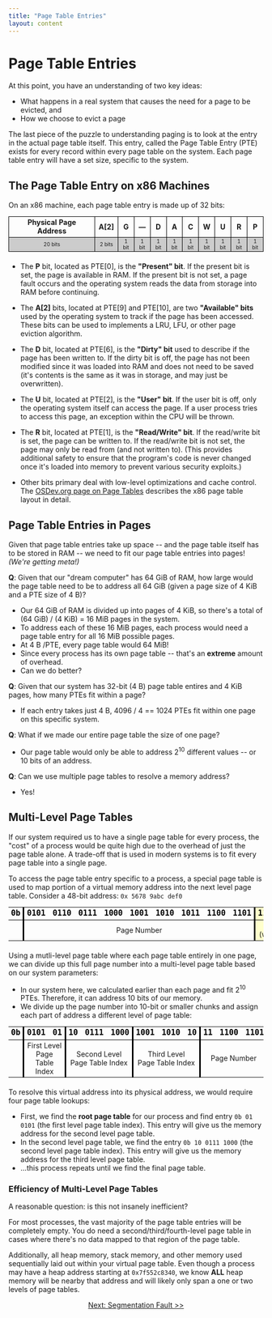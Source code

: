 ```yaml
---
title: "Page Table Entries"
layout: content
---
```

<style>
.pt-eviction {
  width: 100%;
  margin-bottom: 20px;
  font-size: 14px;
  text-align: center;
  background-color: transparent;
}

.pt-eviction tr td {
  border: solid 1px black;
}
</style>


<style>

.memAddr {
  margin: 0px auto;
  margin-bottom: 20px;
  font-size: 18px;
  text-align: right;
  background-color: transparent;
}

.memAddr td {
  padding-left: 5px;
}

.memAddr code {
  background-color: transparent;
  color: black;
  font-weight: bold;
}

.memSplit {
  border-right: solid 3px black;
  padding-right: 5px;
  margin-right: 5px;
}

.memAddr .desc {
  font-size: 14px;
  text-align: center;
  border-top: solid 1px black;
}

.memAddr .highlight {
  background-color: #ffffcc;
}

</style>

# Page Table Entries

At this point, you have an understanding of two key ideas:

- What happens in a real system that causes the need for a page to be evicted, and
- How we choose to evict a page

The last piece of the puzzle to understanding paging is to look at the entry in the actual page table itself.  This entry, called the Page Table Entry (PTE) exists for every record within every page table on the system.  Each page table entry will have a set size, specific to the system.


## The Page Table Entry on x86 Machines

On an x86 machine, each page table entry is made up of 32 bits:

<table class="pt-eviction">
  <tr style="font-weight: bold">
    <td>Physical Page Address</td>
    <td>A[2]</td>
    <td>G</td>
    <td>&mdash;</td>
    <td>D</td>
    <td>A</td>
    <td>C</td>
    <td>W</td>
    <td>U</td>
    <td>R</td>
    <td>P</td>
  </tr>
  <tr style="background-color: #ccc; font-size: 10px;">
    <td>20 bits</td>
    <td>2 bits</td>
    <td>1 bit</td>
    <td>1 bit</td>
    <td>1 bit</td>
    <td>1 bit</td>
    <td>1 bit</td>
    <td>1 bit</td>
    <td>1 bit</td>
    <td>1 bit</td>
    <td>1 bit</td>
  </tr>  
</table>

- The **P** bit, located as PTE[0], is the **"Present" bit**.  If the present bit is set, the page is available in RAM.  If the present bit is not set, a page fault occurs and the operating system reads the data from storage into RAM before continuing.
- The **A[2]** bits, located at PTE[9] and PTE[10], are two **"Available" bits** used by the operating system to track if the page has been accessed.  These bits can be used to implements a LRU, LFU, or other page eviction algorithm.
- The **D** bit, located at PTE[6], is the **"Dirty" bit** used to describe if the page has been written to.  If the dirty bit is off, the page has not been modified since it was loaded into RAM and does not need to be saved (it's contents is the same as it was in storage, and may just be overwritten).
- The **U** bit, located at PTE[2], is the **"User" bit**.  If the user bit is off, only the operating system itself can access the page.  If a user process tries to access this page, an exception within the CPU will be thrown.
- The **R** bit, located at PTE[1], is the **"Read/Write" bit**.  If the read/write bit is set, the page can be written to.  If the read/write bit is not set, the page may only be read from (and not written to).  (This provides additional safety to ensure that the program's code is never changed once it's loaded into memory to prevent various security exploits.)

- Other bits primary deal with low-level optimizations and cache control.  The [OSDev.org page on Page Tables](https://wiki.osdev.org/Paging) describes the x86 page table layout in detail.


## Page Table Entries in Pages

Given that page table entries take up space -- and the page table itself has to be stored in RAM -- we need to fit our page table entries into pages! *(We're getting meta!)*


**Q**: Given that our "dream computer" has 64 GiB of RAM, how large would the page table need to be to address all 64 GiB (given a page size of 4 KiB and a PTE size of 4 B)?

- Our 64 GiB of RAM is divided up into pages of 4 KiB, so there's a total of (64 GiB) / (4 KiB) = 16 MiB pages in the system.
- To address each of these 16 MiB pages, each process would need a page table entry for all 16 MiB possible pages.
- At 4 B /PTE, every page table would 64 MiB!
- Since every process has its own page table -- that's an **extreme** amount of overhead.
- Can we do better?


**Q**: Given that our system has 32-bit (4 B) page table entires and 4 KiB pages, how many PTEs fit within a page?

- If each entry takes just 4 B, 4096 / 4 == 1024 PTEs fit within one page on this specific system.


**Q**: What if we made our entire page table the size of one page?

- Our page table would only be able to address 2<sup>10</sup> different values -- or 10 bits of an address.


**Q**: Can we use multiple page tables to resolve a memory address?

- Yes!


## Multi-Level Page Tables

If our system required us to have a single page table for every process, the "cost" of a process would be quite high due to the overhead of just the page table alone.  A trade-off that is used in modern systems is to fit every page table into a single page.

To access the page table entry specific to a process, a special page table is used to map portion of a virtual memory address into the next level page table.  Consider a 48-bit address: `0x 5678 9abc def0`

<table class="memAddr">
  <tr>
    <td class="memSplit"><code>0b</code></td>
    <td><code>0101</code></td>
    <td><code>0110</code></td>
    <td><code>0111</code></td>
    <td><code>1000</code></td>
    <td><code>1001</code></td>
    <td><code>1010</code></td>
    <td><code>1011</code></td>
    <td><code>1100</code></td>
    <td class="memSplit"><code>1101</code></td>
    <td class="highlight"><code>1110</code></td>
    <td class="highlight"><code>1111</code></td>
    <td class="highlight"><code>0000</code></td>
  </tr>

  <tr class="desc">
    <td class="memSplit"><code></code></td>
    <td class="memSplit" colspan="9">Page Number</td>
    <td class="highlight" colspan="3">
      Page Offset<br>
      (w/ pagesize=4096)
    </td>
  </tr>
</table>

Using a mutli-level page table where each page table entirely in one page, we can divide up this full page number into a multi-level page table based on our system parameters:

- In our system here, we calculated earlier than each page and fit 2<sup>10</sup> PTEs.  Therefore, it can address 10 bits of our memory.
- We divide up the page number into 10-bit or smaller chunks and assign each part of address a different level of page table:

<table class="memAddr">
  <tr>
    <td class="memSplit"><code>0b</code></td>
    <td><code>0101</code></td>
    <td class="memSplit"><code>01</code></td>
    <td><code>10</code></td>
    <td><code>0111</code></td>
    <td class="memSplit"><code>1000</code></td>
    <td><code>1001</code></td>
    <td><code>1010</code></td>
    <td class="memSplit"><code>10</code></td>
    <td><code>11</code></td>
    <td><code>1100</code></td>
    <td class="memSplit"><code>1101</code></td>
    <td class="highlight"><code>1110</code></td>
    <td class="highlight"><code>1111</code></td>
    <td class="highlight"><code>0000</code></td>
  </tr>

  <tr class="desc">
    <td class="memSplit"><code></code></td>
    <td class="memSplit" colspan="2">First Level<br>Page Table Index</td>
    <td class="memSplit" colspan="3">Second Level<br>Page Table Index</td>
    <td class="memSplit" colspan="3">Third Level<br>Page Table Index</td>
    <td class="memSplit" colspan="3">Page Number</td>
    <td class="highlight" colspan="3">
      Page Offset<br>
      (w/ pagesize=4096)
    </td>
  </tr>
</table>

To resolve this virtual address into its physical address, we would require four page table lookups:

- First, we find the **root page table** for our process and find entry `0b 01 0101` (the first level page table index).  This entry will give us the memory address for the second level page table.
- In the second level page table, we find the entry `0b 10 0111 1000` (the second level page table index).  This entry will give us the memory address for the third level page table.
- ...this process repeats until we find the final page table.

### Efficiency of Multi-Level Page Tables

A reasonable question: is this not insanely inefficient?

For most processes, the vast majority of the page table entries will be completely empty.  You do need a second/third/fourth-level page table in cases where there's no data mapped to that region of the page table.

Additionally, all heap memory, stack memory, and other memory used sequentially laid out within your virtual page table.  Even though a process may have a heap address starting at `0x7f552c8340`, we know **ALL** heap memory will be nearby that address and will likely only span a one or two levels of page tables.


<div style="text-align: center">
  <a href="segFault.html" class="btn btn-primary">
    Next: Segmentation Fault &gt;&gt;
  </a>
</div>
